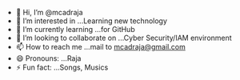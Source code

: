 - 👋 Hi, I’m @mcadraja
- 👀 I’m interested in ...Learning new technology
- 🌱 I’m currently learning ...for GitHub
- 💞️ I’m looking to collaborate on ...Cyber Security/IAM environment
- 📫 How to reach me ...mail to mcadraja@gmail.com
- 😄 Pronouns: ...Raja
- ⚡ Fun fact: ...Songs, Musics

<!---
mcadraja/mcadraja is a ✨ special ✨ repository because its `README.md` (this file) appears on your GitHub profile.
You can click the Preview link to take a look at your changes.
--->
